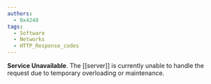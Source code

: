 ```yaml
---
authors: 
  - 0x4248
tags:
  - Software
  - Networks
  - HTTP_Response_codes
---
```

**Service Unavailable**. The [[server]] is currently unable to handle the request due to temporary overloading or maintenance.